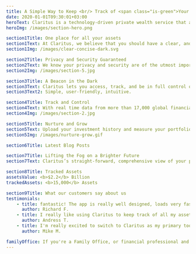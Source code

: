 ```yaml
---
title: A Simple Way to Keep <br/> Track of <span class="is-green">Your Wealth</span>
date: 2020-01-01T09:30:01+03:00
heroText: Claritus is a technology-driven private wealth service that allows you to track, understand, and take control of your wealth - all in one place!
heroImg: /images/section-hero.png

section1Title: One place for all your assets
section1Text: At Claritus, we believe that you should have a clear, and understandable view of your assets and investments - without requiring a Master’s degree in Finance!
section1Img: /images/clear-concise-dark.svg

section2Title: Privacy and Security Guaranteed
section2Text: We know your privacy and security are of the utmost importance to you, which is why we are committed to the highest standards of data security and encryption. With Claritus, you know your data is <span class="is-underline">for your eyes only</span>.
section2Img: /images/section-5.jpg

section3Title: A Beacon in the Dark
section3Text: Claritus lets you access, track, and be in full control of your portfolio - all from ONE convenient interface. In a choppy sea of apps, services, and spreadsheets, Claritus is your beacon in the dark.
section3Text2: Simple, user-friendly, intuitive.

section4Title: Track and Control
section4Text: With real time data from more than 17,000 global financial institutions, brokerages, and other financial organizations, it’s never been easier <br/> to automatically keep track of your portfolio.
section4Img: /images/section-2.jpg

section5Title: Nurture and Grow
section5Text: Upload your investment history and measure your portfolio’s performance over time easily and accurately. You can also benefit from performance analytics and cross asset performance comparisons to help grow your wealth.
section5Img: /images/nurture-grow.gif

section6Title: Latest Blog Posts

section7Title: Lifting the Fog on a Brighter Future
section7Text: Claritus’s straight-forward, comprehensive view of your portfolio’s performance allows to you acquire a deeper understanding of your financials. Not only can you maintain and nurture your investments, but you can also  make smarter decisions moving forward.

section8Title: Tracked Assets
assetsValue: <b>$2.2</b> Billion
trackedAssets: <b>15,000</b> Assets

section9Title: What our customers say about us
testimonials:
    - title: fantastic! The app is really well designed, loads very fast and I really appreciate the subtle details that have been included. I'm very happy to have found it.
      author: Richard F.
    - title: I really like using Claritus to keep track of all my assets and liabilities.
      author: Andress T.
    - title: I'm really excited to switch to Claritus as my primary tool and replace my old spreadsheet.
      author: Mike M.

familyOffice: If you're a Family Office, or financial professional and want to use Claritus for your clients, <br/> please contact us at <a href="mailto:Hello@Claritus.io" class="link contact-us-link is-green" title="email claritus.io">Hello@Claritus.io</a>
---
```


